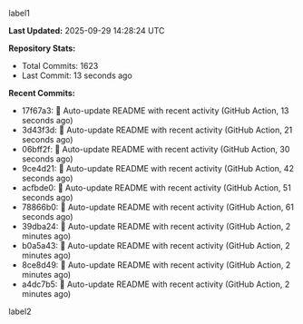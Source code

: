 
label1 
<!-- ACTIVITY_START -->
**Last Updated:** 2025-09-29 14:28:24 UTC

**Repository Stats:**
- Total Commits: 1623
- Last Commit: 13 seconds ago

**Recent Commits:**
- 17f67a3: 🤖 Auto-update README with recent activity (GitHub Action, 13 seconds ago)
- 3d43f3d: 🤖 Auto-update README with recent activity (GitHub Action, 21 seconds ago)
- 06bff2f: 🤖 Auto-update README with recent activity (GitHub Action, 30 seconds ago)
- 9ce4d21: 🤖 Auto-update README with recent activity (GitHub Action, 42 seconds ago)
- acfbde0: 🤖 Auto-update README with recent activity (GitHub Action, 51 seconds ago)
- 78866b0: 🤖 Auto-update README with recent activity (GitHub Action, 61 seconds ago)
- 39dba24: 🤖 Auto-update README with recent activity (GitHub Action, 2 minutes ago)
- b0a5a43: 🤖 Auto-update README with recent activity (GitHub Action, 2 minutes ago)
- 8ce8d49: 🤖 Auto-update README with recent activity (GitHub Action, 2 minutes ago)
- a4dc7b5: 🤖 Auto-update README with recent activity (GitHub Action, 2 minutes ago)
<!-- ACTIVITY_END -->

label2
